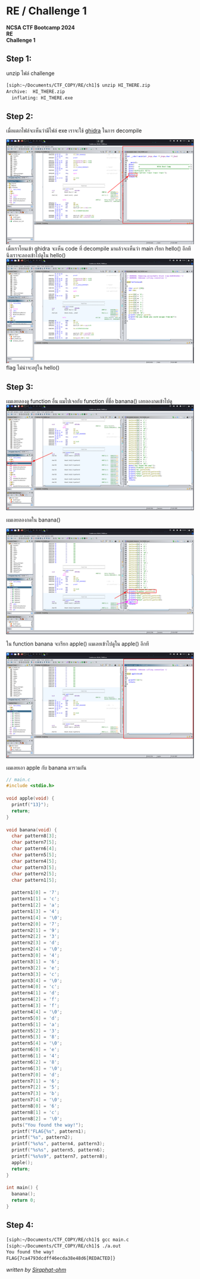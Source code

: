# RE / Challenge 1
**NCSA CTF Bootcamp 2024**<br/>
**RE**<br/>
**Challenge 1**
## Step 1:
unzip ไฟล์ challenge
```bash
[siph:~/Documents/CTF_COPY/RE/ch1]$ unzip HI_THERE.zip
Archive:  HI_THERE.zip
  inflating: HI_THERE.exe
```

## Step 2:
เมื่อแตกไฟล์จะเห็นว่ามีไฟล์ exe เราจะใช้ [ghidra](https://github.com/NationalSecurityAgency/ghidra) ในการ decompile

<img src="./img/1.png">
เมื่อเราโยนเข้า ghidra จะเห็น code ที่ decompile มาแล้วจะเห็นว่า main เรียก hello() อีกทีนึงเราจะลองเข้าไปดูใน hello()
<img src="./img/2.png">
flag ไม่น่าจะอยู่ใน hello()

## Step 3:
ผมเลยลองดู function อื่น ผมไปเจอกับ function ที่ชื่อ banana() เลยลองกดเข้าไปดู
<img src="./img/3.png">

ผมเลยลองกดใน banana()

<img src="./img/4.png">

ใน function banana จะเรียก apple() ผมเลยเข้าไปดูใน apple() อีกที

<img src="./img/5.png">

ผมเลยเอา apple กับ banana มารวมกัน

```c
// main.c
#include <stdio.h>

void apple(void) {
  printf("13}");
  return;
}

void banana(void) {
  char pattern8[3];
  char pattern7[5];
  char pattern6[4];
  char pattern5[5];
  char pattern4[5];
  char pattern3[5];
  char pattern2[5];
  char pattern1[5];

  pattern1[0] = '7';
  pattern1[1] = 'c';
  pattern1[2] = 'a';
  pattern1[3] = '4';
  pattern1[4] = '\0';
  pattern2[0] = '7';
  pattern2[1] = '9';
  pattern2[2] = '3';
  pattern2[3] = 'd';
  pattern2[4] = '\0';
  pattern3[0] = '4';
  pattern3[1] = '6';
  pattern3[2] = 'e';
  pattern3[3] = 'c';
  pattern3[4] = '\0';
  pattern4[0] = 'c';
  pattern4[1] = 'd';
  pattern4[2] = 'f';
  pattern4[3] = 'f';
  pattern4[4] = '\0';
  pattern5[0] = 'd';
  pattern5[1] = 'a';
  pattern5[2] = '3';
  pattern5[3] = '8';
  pattern5[4] = '\0';
  pattern6[0] = 'e';
  pattern6[1] = '4';
  pattern6[2] = '8';
  pattern6[3] = '\0';
  pattern7[0] = 'd';
  pattern7[1] = '6';
  pattern7[2] = '5';
  pattern7[3] = 'b';
  pattern7[4] = '\0';
  pattern8[0] = '6';
  pattern8[1] = 'c';
  pattern8[2] = '\0';
  puts("You found the way!");
  printf("FLAG{%s", pattern1);
  printf("%s", pattern2);
  printf("%s%s", pattern4, pattern3);
  printf("%s%s", pattern5, pattern6);
  printf("%s%s9", pattern7, pattern8);
  apple();
  return;
}

int main() {
  banana();
  return 0;
}
```

## Step 4:
```bash
[siph:~/Documents/CTF_COPY/RE/ch1]$ gcc main.c
[siph:~/Documents/CTF_COPY/RE/ch1]$ ./a.out
You found the way!
FLAG{7ca4793dcdff46ecda38e48d6[REDACTED]}
```
*written by [Siraphat-ohm](https://github.com/Siraphat-ohm)*